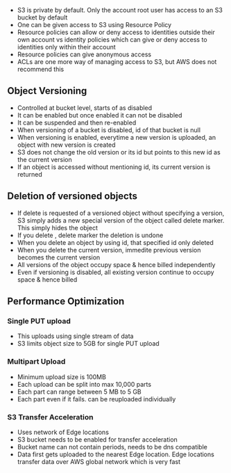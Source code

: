 * S3 is private by default. Only the account root user has access to an S3 bucket by default
* One can be given access to S3 using Resource Policy
* Resource policies can allow or deny access to identities outside their own account vs identity policies which can give or deny access to identities only within their account
* Resource policies can give anonymous access
* ACLs are one more way of managing access to S3, but AWS does not recommend this

## Object Versioning

* Controlled at bucket level, starts of as disabled
* It can be enabled but once enabled it can not be disabled
* It can be suspended and then re-enabled
* When versioning of a bucket is disabled, id of that bucket is null
* When versioning is enabled, everytime a new version is uploaded, an object with new version is created
* S3 does not change the old version or its id but points to this new id as the current version
* If an object is accessed without mentioning id, its current version is returned

## Deletion of versioned objects
* If delete is requested of a versioned object without specifying a version, S3 simply adds a new special version of the object called delete marker. This simply hides the object
* If you delete , delete marker the deletion is undone
* When you delete an object by using id, that specified id only deleted
* When you delete the current version, immedite previous version becomes the current version
* All versions of the object occupy space & hence billed independently
* Even if versioning is disabled, all existing version continue to occupy space & hence billed

## Performance Optimization

### Single PUT upload
* This uploads using single stream of data
* S3 limits object size to 5GB for single PUT upload

### Multipart Upload
* Minimum upload size is 100MB
* Each upload can be split into max  10,000 parts
* Each part can range between 5 MB to 5 GB
* Each part even if it fails. can be reuploaded individually

### S3 Transfer Acceleration
* Uses network of Edge locations
* S3 bucket needs to be enabled for transfer acceleration
* Bucket name can not contain periods, needs to be dns compatible
* Data first gets uploaded to the nearest Edge location. Edge locations transfer data over AWS global network which is very fast